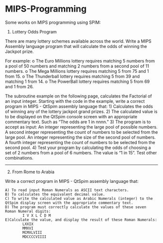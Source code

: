 # MIPS-Programming
Some works on MIPS programming using SPIM:

1. Lottery Odds Program

There are many lottery schemes available across the world. Write a MIPS Assembly language program that will calculate the odds of winning the Jackpot prize.

For example:
	o The Euro Millions lottery requires matching 5 numbers from a pool of 50 numbers and matching 2 numbers from a second pool of 11 numbers.
	o The Mega Millions lottery requires matching 5 from 75 and 1 from 15.
	o The Thunderball lottery requires matching 5 from 39 and matching 1 from 14.
	o The PowerBall lottery requires matching 5 from 69 and 1 from 26.

The subroutine example on the following page, calculates the Factorial of an input integer. Starting with the code in the example, write a correct program in MIPS - QtSpim assembly language that:
	1) Calculates the odds of winning any of the lottery jackpot grand prizes.
	2) The calculated value is to be displayed on the QtSpim console screen with an appropriate commentary text. Such as “The odds are 1 in nnnn.”
	3) The program is to accept as input:
		An integer representing the large pool of possible numbers.
		A second integer representing the count of numbers to be selected from the large pool.
		An integer representing the size of the second pool of numbers.
		A fourth integer representing the count of numbers to be selected from the second pool.
	4) Test your program by calculating the odds of choosing a set of 2 numbers from a pool of 6 numbers. The value is “1 in 15”. Test other combinations.
	
------------------------------------------------------------------------------------

2. From Rome to Arabia

Write a correct program in MIPS - QtSpim assembly language that:

	A) To read input Roman Numerals as ASCII text characters.
	B) To calculates the equivalent decimal value.
	C) To write the calculated value as Arabic Numerals (integer) to the QtSpim display screen with the appropriate commentary text.
	D) The program must correctly calculate the values of these seven Roman Numeral digits:
			I V X L C D M 
	E)Calculate the value, and display the result of these Roman Numerals:
			LXXIX
			MMXVI
			MCMXLVIII
			MDCCCCVIIII
